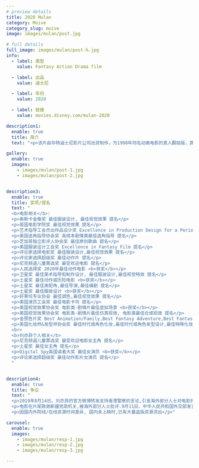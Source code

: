 ```yaml
---
# preview details
title: 2020 Mulan
category: Moive
category_slug: moive
image: images/mulan/post.jpg

# full details
full_image: images/mulan/post-h.jpg
info:
  - label: 类型
    value: Fantasy Action Drama film

  - label: 出品
    value: 迪士尼

  - label: 年份
    value: 2020

  - label: 链接
    value: movies.disney.com/mulan-2020

description1:
  enable: true
  title: 简介
  text: "<p>该片由华特迪士尼影片公司出资制作，为1998年同名动画电影的真人翻拍版，其内容改编自中国民间传说，主要描述一位名为花木兰的女子代父从军的巾帼英雄故事。主角花木兰由刘亦菲饰演，亦包括甄子丹、李截、安柚鑫、巩俐和李连杰等人演出。 .</p>"

gallery:
  enable: true
  images:
    - images/mulan/post-1.jpg
    - images/mulan/post-2.jpg


description3:
  enable: true
  title: 奖项/提名
  text: "
  <b>电影相关</b>:
  <p>奥斯卡金像奖 最佳服装设计, 最佳视觉效果 提名</p>
  <p>英国电影学院奖 最佳视觉效果 提名</p>
  <p>艺术指导工会杰出作品设计奖 Excellence in Production Design for a Period Film 提名</p>
  <p>美国选角指导协会奖 高成本剧情类最佳选角指导 提名</p>
  <p>芝加哥独立影评人协会奖 最佳原创歌曲 提名</p>
  <p>美国服装设计工会奖 Excellence in Fantasy Film 提名</p>
  <p>评论家选择电影奖 最佳服装设计,最佳视觉效果 提名</p>
  <p>评论家选择超级奖 最佳动作片 提名</p>
  <p>尼克频道儿童票选奖 最受欢迎电影 提名</p>
  <p>人民选择奖 2020年最佳动作电影 <b>获奖</b></p>
  <p>卫星奖 最佳美术指导和制作设计, 最佳服装设计,最佳视觉特效 提名</p>
  <p>土星奖 最佳动作或历险电影 <b>获奖</b></p>
  <p>土星奖 最佳男配角,最佳导演,最佳编剧 提名</p>
  <p>土星奖 最佳服装设计 <b>获奖</b></p>
  <p>好莱坞专业协会 最佳调色,最佳视觉效果 提名</p>
  <p>美国演员工会奖 最佳电影卡司 提名</p>
  <p>美国视觉效果协会奖 电影类-剧情片最佳虚拟场景 <b>获奖</b></p>
  <p>美国视觉效果协会奖 电影类-剧情片最佳仿真视效, 电影类最佳合成视效 提名</p>
  <p>金预告片奖 Best Animation/Family,Best Fantasy Adventure,Best Fantasy Adventure TV Spot 提名</p>
  <p>美国化妆师&发型师协会奖 最佳时代或角色化妆,最佳时代或角色发型设计,最佳特殊化妆效果 提名</p>
  <br>
  <b>刘亦菲个人相关</b>
  <p>尼克频道儿童票选奖 最受欢迎电影女主角 提名</p>
  <p>土星奖 最佳女主角 提名</p>
  <p>Digital Spy英国读者大奖 最佳女演员 <b>获奖</b></p>
  <p>评论家选择超级奖 最佳动作影片女演员 提名</p>
  "


description4:
  enable: true
  title: 争议
  text: "
  <p>2019年8月14日，刘亦菲的官方微博转发支持香港警察的言论,引发海外部分人士对电影的抵制行为.9月11日，中华人民共和国外交部发言人赵立坚回答涉及该片问题时，称主演刘亦菲“发表过力撑港警的言论，我觉得她是当代的花木兰，我要为她点赞，她是好样的”</p>
  <p>电影在片尾致谢新疆党政机关,被海外部分人士批评.9月11日，中华人民共和国外交部发言人赵立坚被问到《花木兰》结尾感谢新疆地方政府一事时表示，该片感谢新疆政府为他们提供的便利，这是再正常不过的事.</p>
  <p>因国内外院线/在线资源时间差异, 国内未上映时,已有大量盗版资源流出</p>"

carousel:
  enable: true
  images:
    - images/mulan/resp-1.jpg
    - images/mulan/resp-2.jpg
    - images/mulan/resp-3.jpg

---
```

